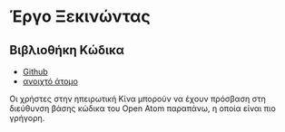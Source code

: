 # Έργο Ξεκινώντας

## Βιβλιοθήκη Κώδικα

* [Github](https://github.com/3TiSite)
* [ανοιχτό άτομο](https://atomgit.com/orgs/3ti)

Οι χρήστες στην ηπειρωτική Κίνα μπορούν να έχουν πρόσβαση στη διεύθυνση βάσης κώδικα του Open Atom παραπάνω, η οποία είναι πιο γρήγορη.
